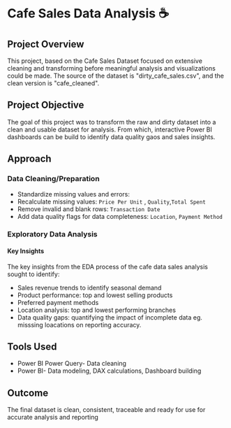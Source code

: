 # Cafe Sales Data Analysis ☕


## Project Overview

This project, based on the Cafe Sales Dataset focused on extensive cleaning and transforming before meaningful analysis and visualizations could be made. The source of the dataset is "dirty_cafe_sales.csv", and the clean version is "cafe_cleaned".

## Project Objective
The goal of this project was to transform the raw and dirty dataset into a clean and usable dataset for analysis. From which, interactive Power BI dashboards can be build to identify data quality gaos and sales insights.

## Approach
### Data Cleaning/Preparation
- Standardize missing values and errors: 
- Recalculate missing values: `Price Per Unit` , `Quality`,`Total Spent`
- Remove invalid and blank rows: `Transaction Date`
- Add data quality flags for data completeness: `Location`, `Payment Method`

### Exploratory Data Analysis 
#### Key Insights
The key insights from the EDA process of the cafe data sales analysis sought to identify:
- Sales revenue trends to identify seasonal demand
- Product performance: top and lowest selling products
- Preferred payment methods
- Location analysis: top and lowest performing branches
- Data quality gaps: quantifying the impact of incomplete data eg. misssing loacations on reporting accuracy.

## Tools Used 
- Power BI Power Query- Data cleaning
- Power BI- Data modeling, DAX calculations, Dashboard building

## Outcome

The final dataset is clean, consistent, traceable and ready for use for accurate analysis and reporting

